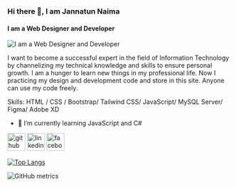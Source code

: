 ### Hi there 👋, I am Jannatun Naima
#### I am a Web Designer and Developer
![I am a Web Designer and Developer](https://scontent.fdac20-1.fna.fbcdn.net/v/t1.6435-9/84594402_672582540211456_6503598225889427456_n.jpg?stp=dst-jpg_p960x960&_nc_cat=104&ccb=1-7&_nc_sid=e3f864&_nc_eui2=AeFrB9tjSBwzRVMrYobVAHR8SaITzg_npfZJohPOD-el9mMmvuEB6VU4i6pGbQNRIwiczLPUSSjxyVNivV0Ffa0E&_nc_ohc=1YS8j4RiwCAAX--hHTF&_nc_ht=scontent.fdac20-1.fna&oh=00_AfCG8ZLymQMueNWZolrGNemRd2WzRY5TA081mLDjduROyg&oe=649AAC0B)

I want to become a successful expert in the field of Information Technology by channelizing my technical knowledge and skills to ensure personal growth. I am a hunger to learn new things in my professional life. Now I practicing my design and development code and store in this site. Anyone can use my code freely. 

Skills: HTML / CSS / Bootstrap/ Tailwind CSS/ JavaScript/ MySQL Server/ Figma/ Adobe XD 

- 🌱 I’m currently learning JavaScript and C#  


[<img src='https://cdn.jsdelivr.net/npm/simple-icons@3.0.1/icons/github.svg' alt='github' height='40'>](https://github.com/Naima15)  [<img src='https://cdn.jsdelivr.net/npm/simple-icons@3.0.1/icons/linkedin.svg' alt='linkedin' height='40'>](https://www.linkedin.com/in/https://www.linkedin.com/in/jannatunnaima15//)  [<img src='https://cdn.jsdelivr.net/npm/simple-icons@3.0.1/icons/facebook.svg' alt='facebook' height='40'>](https://www.facebook.com/https://www.facebook.com/jannatun.naima.16121)  

[![Top Langs](https://github-readme-stats.vercel.app/api/top-langs/?username=Naima15)](https://github.com/anuraghazra/github-readme-stats)

![GitHub metrics](https://metrics.lecoq.io/Naima15)  

